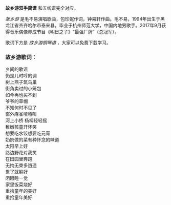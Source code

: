 

**故乡游双手简谱** 和五线谱完全对应。

_故乡游_
是毛不易演唱歌曲，包珍妮作词，钟易轩作曲。毛不易，1994年出生于黑龙江省齐齐哈尔市泰来县，毕业于杭州师范大学，中国内地男歌手。2017年9月获得音乐偶像养成节目《明日之子》“最强厂牌”（总冠军）。

歌词下方是 _故乡游钢琴谱_ ，大家可以免费下载学习。

### 故乡游歌词：

乡间的歌谣  
仍是儿时哼的调  
树上燕子筑鸟巢  
街角卖过的小笼包  
如今再也买不到  
爷爷的草帽  
不知何时不见了  
窗外麻雀喳喳叫  
河上小桥 杨柳轻轻摇  
稚嫩孩童开怀笑  
想要吃水饺想要吃元宵  
奶奶做的菜有种怀念的味道  
太阳早上好  
路边野花对我笑  
在田园里奔跑  
无拘无束多逍遥  
累了就躺好  
闭眼睡一觉  
家里饭菜烧好  
重拾童年的美好  
重拾童年美好

